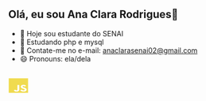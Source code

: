 ## Olá, eu sou Ana Clara Rodrigues👋


- 🔭 Hoje sou estudante do SENAI
- 🌱 Estudando php e mysql
- 📧 Contate-me no e-mail: anaclarasenai02@gmail.com
- 😄 Pronouns: ela/dela


<div style="display: inline_block"><br>
  <img align="center" alt="Rafa-Js" height="30" width="40" src="https://raw.githubusercontent.com/devicons/devicon/master/icons/javascript/javascript-plain.svg">
</div>
